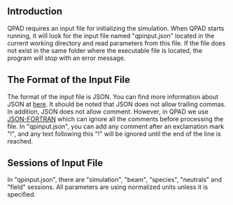 ## Introduction

QPAD requires an input file for initializing the simulation. When QPAD starts running, it will look for the input file named "qpinput.json" located in the current working directory and read parameters from this file. If the file does not exist in the same folder where the executable file is located, the program will stop with an error message.

## The Format of the Input File

The format of the input file is JSON. You can find more information about JSON at [here](http://www.json.org/). It should be noted that JSON does not allow trailing commas. In addition, JSON does not allow comment. However, in QPAD we use [JSON-FORTRAN](https://github.com/jacobwilliams/json-fortran) which can ignore all the comments before processing the file. In "qpinput.json", you can add any comment after an exclamation mark "!", and any text following this "!" will be ignored until the end of the line is reached.

## Sessions of Input File

In "qpinput.json", there are "simulation", "beam", "species", "neutrals" and "field" sessions. All parameters are using normalized units unless it is specified.